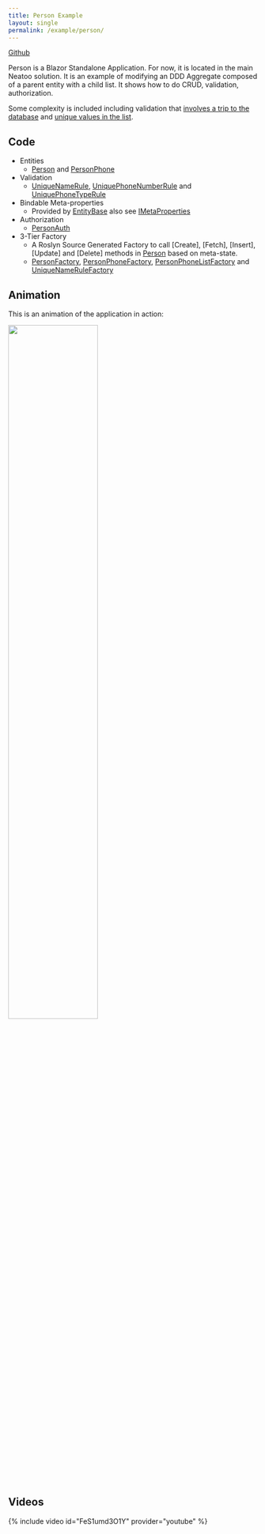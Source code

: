 ```yaml
---
title: Person Example
layout: single
permalink: /example/person/
---
```


[Github](https://github.com/NeatooDotNet/Neatoo/tree/main/src/Examples/Person)

Person is a Blazor Standalone Application. For now, it is located in the main Neatoo solution. It is an example of modifying an DDD Aggregate composed of a parent entity with a child list. It shows how to do CRUD, validation, authorization.

Some complexity is included including validation that [involves a trip to the database](https://github.com/NeatooDotNet/Neatoo/blob/main/src/Examples/Person/Person.DomainModel/UniqueNameRule.cs) and [unique values in the list](https://github.com/NeatooDotNet/Neatoo/blob/main/src/Examples/Person/Person.DomainModel/UniquePhoneNumberRule.cs).

## Code

* Entities
  - [Person](https://github.com/NeatooDotNet/Neatoo/blob/main/src/Examples/Person/Person.DomainModel/Person.cs) and [PersonPhone](https://github.com/NeatooDotNet/Neatoo/blob/main/src/Examples/Person/Person.DomainModel/PersonPhone.cs)
* Validation
  - [UniqueNameRule](https://github.com/NeatooDotNet/Neatoo/blob/main/src/Examples/Person/Person.DomainModel/UniqueNameRule.cs), [UniquePhoneNumberRule](https://github.com/NeatooDotNet/Neatoo/blob/main/src/Examples/Person/Person.DomainModel/UniquePhoneNumberRule.cs) and [UniquePhoneTypeRule](https://github.com/NeatooDotNet/Neatoo/blob/main/src/Examples/Person/Person.DomainModel/UniquePhoneTypeRule.cs)
* Bindable Meta-properties
  - Provided by [EntityBase](https://github.com/NeatooDotNet/Neatoo/blob/main/src/Neatoo/EntityBase.cs) also see [IMetaProperties](https://github.com/NeatooDotNet/Neatoo/blob/main/src/Neatoo/IMetaProperties.cs)
* Authorization
  - [PersonAuth](https://github.com/NeatooDotNet/Neatoo/blob/main/src/Examples/Person/Person.DomainModel/PersonAuth.cs)
* 3-Tier Factory
  - A Roslyn Source Generated Factory to call [Create], [Fetch], [Insert], [Update] and [Delete] methods in [Person](https://github.com/NeatooDotNet/Neatoo/blob/main/src/Examples/Person/Person.DomainModel/Person.cs) based on meta-state. 
  - [PersonFactory](https://github.com/NeatooDotNet/Neatoo/blob/main/src/Examples/Person/Person.DomainModel/Generated/Neatoo.RemoteFactory.FactoryGenerator/Neatoo.RemoteFactory.FactoryGenerator.FactoryGenerator/Person.DomainModel.PersonFactory.g.cs), [PersonPhoneFactory](https://github.com/NeatooDotNet/Neatoo/blob/main/src/Examples/Person/Person.DomainModel/Generated/Neatoo.RemoteFactory.FactoryGenerator/Neatoo.RemoteFactory.FactoryGenerator.FactoryGenerator/Person.DomainModel.PersonPhoneFactory.g.cs), [PersonPhoneListFactory](https://github.com/NeatooDotNet/Neatoo/blob/main/src/Examples/Person/Person.DomainModel/Generated/Neatoo.RemoteFactory.FactoryGenerator/Neatoo.RemoteFactory.FactoryGenerator.FactoryGenerator/Person.DomainModel.PersonPhoneFactory.g.cs) and [UniqueNameRuleFactory](https://github.com/NeatooDotNet/Neatoo/blob/main/src/Examples/Person/Person.DomainModel/Generated/Neatoo.RemoteFactory.FactoryGenerator/Neatoo.RemoteFactory.FactoryGenerator.FactoryGenerator/Person.DomainModel.UniqueNameFactory.g.cs)

## Animation

This is an animation of the application in action:

<img src="https://raw.githubusercontent.com/NeatooDotNet/Neatoo/main/NeatooPersonRules.gif" width="60%" />

## Videos

{% include video id="FeS1umd3O1Y" provider="youtube" %}
